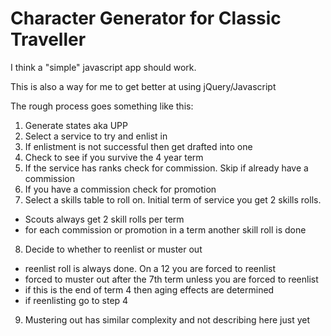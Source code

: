 # Character Generator for Classic Traveller

I think a "simple" javascript app should work.

This is also a way for me to get better at using jQuery/Javascript

The rough process goes something like this:

1. Generate states aka UPP
2. Select a service to try and enlist in
3. If enlistment is not successful then get drafted into one
4. Check to see if you survive the 4 year term
5. If the service has ranks check for commission. Skip if already have a commission
6. If you have a commission check for promotion
7. Select a skills table to roll on. Initial term of service you get 2 skills rolls.
  * Scouts always get 2 skill rolls per term
  * for each commission or promotion in a term another skill roll is done
8. Decide to whether to reenlist or muster out
  * reenlist roll is always done. On a 12 you are forced to reenlist
  * forced to muster out after the 7th term unless you are forced to reenlist
  * if this is the end of term 4 then aging effects are determined
  * if reenlisting go to step 4
9. Mustering out has similar complexity and not describing here just yet

